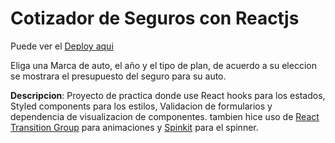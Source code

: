 # Cotizador de Seguros con Reactjs
Puede ver el [Deploy aqui](https://heuristic-swirles-77a02c.netlify.app "Deploy aqui")

Eliga una Marca de auto, el año y el tipo de plan, de acuerdo a su eleccion se mostrara el presupuesto del seguro para su auto. 

**Descripcion**: Proyecto de practica donde use React hooks para los estados, Styled components para los estilos, Validacion de formularios y dependencia de visualizacion de componentes. tambien hice uso de [React Transition Group](https://reactcommunity.org/react-transition-group/ "React Transition Group") para animaciones y  [Spinkit](https://tobiasahlin.com/spinkit/ "Spinkit") para el spinner.
